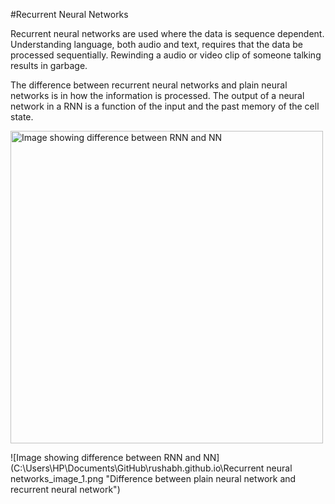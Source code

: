 #Recurrent Neural Networks

Recurrent neural networks are used where the data is sequence dependent. Understanding language, both audio and text, requires that the data be processed sequentially. Rewinding a audio or video clip of someone talking results in garbage. 

The difference between recurrent neural networks and plain neural networks is in how the information is processed. The output of a neural network in a RNN is a function of the input and the past memory of the cell state. 


<img src="C:\Users\HP\Documents\GitHub\rushabh.github.io\Recurrent neural networks_image_1.png" alt="Image showing difference between RNN and NN" style="height: 500px; width:500px;"/>


![Image showing difference between RNN and NN](C:\Users\HP\Documents\GitHub\rushabh.github.io\\Recurrent neural networks_image_1.png "Difference between plain neural network and recurrent neural network")
